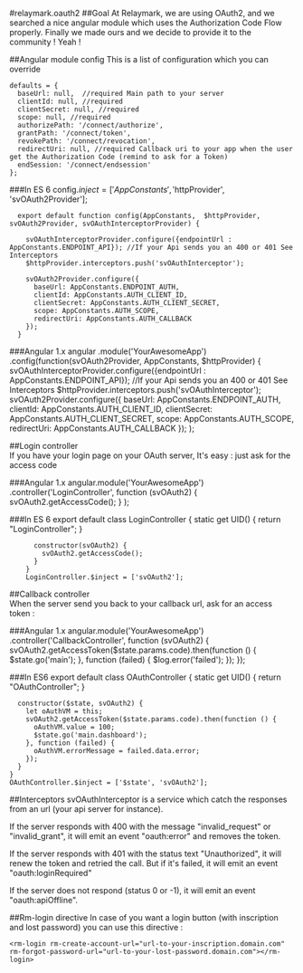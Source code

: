 #relaymark.oauth2
##Goal
At Relaymark, we are using OAuth2, and we searched a nice angular module which uses the Authorization Code Flow properly. 
Finally we made ours and we decide to provide it to the community ! Yeah !

##Angular module config
This is a list of configuration which you can override

    defaults = {
      baseUrl: null,  //required Main path to your server
      clientId: null, //required 
      clientSecret: null, //required
      scope: null, //required
      authorizePath: '/connect/authorize',
      grantPath: '/connect/token',
      revokePath: '/connect/revocation',
      redirectUri: null, //required Callback uri to your app when the user get the Authorization Code (remind to ask for a Token)
      endSession: '/connect/endsession'
    };
    
###In ES 6
    config.$inject = ['AppConstants', '$httpProvider', 'svOAuth2Provider'];
    
      export default function config(AppConstants,  $httpProvider, svOAuth2Provider, svOAuthInterceptorProvider) {
      
        svOAuthInterceptorProvider.configure({endpointUrl : AppConstants.ENDPOINT_API}); //If your Api sends you an 400 or 401 See Interceptors
        $httpProvider.interceptors.push('svOAuthInterceptor'); 
        
        svOAuth2Provider.configure({
          baseUrl: AppConstants.ENDPOINT_AUTH,
          clientId: AppConstants.AUTH_CLIENT_ID,
          clientSecret: AppConstants.AUTH_CLIENT_SECRET,
          scope: AppConstants.AUTH_SCOPE,
          redirectUri: AppConstants.AUTH_CALLBACK
        });
      }

###Angular 1.x
    angular
      .module('YourAwesomeApp')
      .config(function(svOAuth2Provider, AppConstants, $httpProvider) { 
      svOAuthInterceptorProvider.configure({endpointUrl : AppConstants.ENDPOINT_API}); //If your Api sends you an 400 or 401 See Interceptors
      $httpProvider.interceptors.push('svOAuthInterceptor'); 
        svOAuth2Provider.configure({
          baseUrl: AppConstants.ENDPOINT_AUTH,
          clientId: AppConstants.AUTH_CLIENT_ID,
          clientSecret: AppConstants.AUTH_CLIENT_SECRET,
          scope: AppConstants.AUTH_SCOPE,
          redirectUri: AppConstants.AUTH_CALLBACK
        });
      );



##Login controller  
If you have your login page on your OAuth server, It's easy : just ask for the access code   

###Angular 1.x 
    angular.module('YourAwesomeApp')
      .controller('LoginController', function (svOAuth2) {
          svOAuth2.getAccessCode();
        }
      );
 

###In ES 6
    export default
        class LoginController {
          static get UID() {
            return "LoginController";
          }
        
          constructor(svOAuth2) {
            svOAuth2.getAccessCode();
          }
        }
        LoginController.$inject = ['svOAuth2']; 
    

##Callback controller  
When the server send you back to your callback url, ask for an access token :

###Angular 1.x
    angular.module('YourAwesomeApp')
      .controller('CallbackController', function (svOAuth2) {
        svOAuth2.getAccessToken($state.params.code).then(function () {
          $state.go('main');
        }, function (failed) {
          $log.error('failed');
        });
    });

###In ES6
    export default
    class OAuthController {
      static get UID() {
        return "OAuthController";
      }
    
      constructor($state, svOAuth2) {
        let oAuthVM = this;
        svOAuth2.getAccessToken($state.params.code).then(function () {
          oAuthVM.value = 100;
          $state.go('main.dashboard');
        }, function (failed) {
          oAuthVM.errorMessage = failed.data.error;
        });
      }
    }
    OAuthController.$inject = ['$state', 'svOAuth2']; 
  
##Interceptors
svOAuthInterceptor is a service which catch the responses from an url (your api server for instance). 

If the server responds with 400 with the message "invalid_request" or "invalid_grant", it will emit an event "oauth:error" and removes the token.

If the server responds with 401 with the status text "Unauthorized", it will renew the token and retried the call. But if it's failed, it will emit an event "oauth:loginRequired"  

If the server does not respond (status 0 or -1), it will emit an event "oauth:apiOffline".
    
##Rm-login directive 
In case of you want a login button (with inscription and lost password) you can use this directive :

    <rm-login rm-create-account-url="url-to-your-inscription.domain.com"  rm-forgot-password-url="url-to-your-lost-password.domain.com"></rm-login>
    